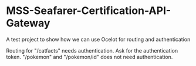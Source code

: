 # MSS-Seafarer-Certification-API-Gateway
A test project to show how we can use Ocelot for routing and authentication

Routing for "/catfacts" needs authentication. Ask for the authentication token.
"/pokemon" and "/pokemon/id"  does not need authentication.
